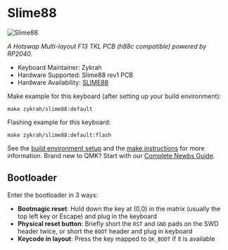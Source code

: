 # Slime88

![Slime88](https://i.imgur.com/DYNJZFH.png)

*A Hotswap Multi-layout F13 TKL PCB (h88c compatible) powered by RP2040.*

* Keyboard Maintainer: Zykrah
* Hardware Supported: Slime88 rev1 PCB
* Hardware Availability: [SLIME88](https://github.com/zykrah/slime88)

Make example for this keyboard (after setting up your build environment):

    make zykrah/slime88:default

Flashing example for this keyboard:

    make zykrah/slime88:default:flash

See the [build environment setup](https://docs.qmk.fm/#/getting_started_build_tools) and the [make instructions](https://docs.qmk.fm/#/getting_started_make_guide) for more information. Brand new to QMK? Start with our [Complete Newbs Guide](https://docs.qmk.fm/#/newbs).

## Bootloader

Enter the bootloader in 3 ways:

* **Bootmagic reset**: Hold down the key at (0,0) in the matrix (usually the top left key or Escape) and plug in the keyboard
* **Physical reset button**: Briefly short the `RST` and `GND` pads on the SWD header twice, or short the `BOOT` header and plug in keyboard
* **Keycode in layout**: Press the key mapped to `QK_BOOT` if it is available
